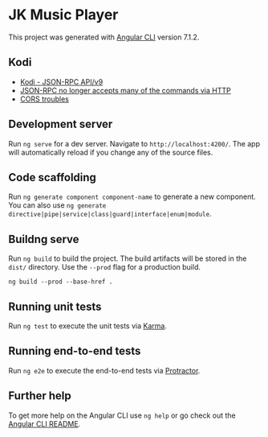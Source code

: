 # JK Music Player

This project was generated with [Angular CLI](https://github.com/angular/angular-cli) version 7.1.2.

## Kodi

* [Kodi - JSON-RPC API/v9](https://kodi.wiki/view/JSON-RPC_API/v9)
* [JSON-RPC no longer accepts many of the commands via HTTP](https://forum.kodi.tv/showthread.php?tid=324598)
* [CORS troubles](https://forum.kodi.tv/showthread.php?tid=239965)

## Development server

Run `ng serve` for a dev server. Navigate to `http://localhost:4200/`. The app will automatically reload if you change any of the source files.

## Code scaffolding

Run `ng generate component component-name` to generate a new component. You can also use `ng generate directive|pipe|service|class|guard|interface|enum|module`.

## Buildng serve


Run `ng build` to build the project. The build artifacts will be stored in the `dist/` directory. Use the `--prod` flag for a production build.

`ng build --prod --base-href .`

## Running unit tests

Run `ng test` to execute the unit tests via [Karma](https://karma-runner.github.io).

## Running end-to-end tests

Run `ng e2e` to execute the end-to-end tests via [Protractor](http://www.protractortest.org/).

## Further help

To get more help on the Angular CLI use `ng help` or go check out the [Angular CLI README](https://github.com/angular/angular-cli/blob/master/README.md).
